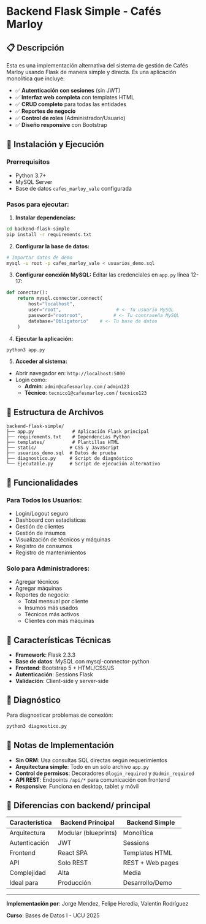 # Backend Flask Simple - Cafés Marloy

## 📋 Descripción

Esta es una implementación alternativa del sistema de gestión de Cafés Marloy usando Flask de manera simple y directa. Es una aplicación monolítica que incluye:

- ✅ **Autenticación con sesiones** (sin JWT)
- ✅ **Interfaz web completa** con templates HTML
- ✅ **CRUD completo** para todas las entidades
- ✅ **Reportes de negocio**
- ✅ **Control de roles** (Administrador/Usuario)
- ✅ **Diseño responsive** con Bootstrap

## 🚀 Instalación y Ejecución

### Prerrequisitos

- Python 3.7+
- MySQL Server
- Base de datos `cafes_marloy_vale` configurada

### Pasos para ejecutar:

1. **Instalar dependencias:**

```bash
cd backend-flask-simple
pip install -r requirements.txt
```

2. **Configurar la base de datos:**

```bash
# Importar datos de demo
mysql -u root -p cafes_marloy_vale < usuarios_demo.sql
```

3. **Configurar conexión MySQL:**
   Editar las credenciales en `app.py` línea 12-17:

```python
def conectar():
    return mysql.connector.connect(
        host="localhost",
        user="root",                    # <- Tu usuario MySQL
        password="rootroot",           # <- Tu contraseña MySQL
        database="Obligatorio"    # <- Tu base de datos
    )
```

4. **Ejecutar la aplicación:**

```bash
python3 app.py
```

5. **Acceder al sistema:**

- Abrir navegador en: `http://localhost:5000`
- Login como:
  - **Admin**: `admin@cafesmarloy.com` / `admin123`
  - **Técnico**: `tecnico1@cafesmarloy.com` / `tecnico123`

## 📁 Estructura de Archivos

```
backend-flask-simple/
├── app.py              # Aplicación Flask principal
├── requirements.txt    # Dependencias Python
├── templates/          # Plantillas HTML
├── static/            # CSS y JavaScript
├── usuarios_demo.sql  # Datos de prueba
├── diagnostico.py     # Script de diagnóstico
└── Ejecutable.py      # Script de ejecución alternativo
```

## 🎯 Funcionalidades

### Para Todos los Usuarios:

- Login/Logout seguro
- Dashboard con estadísticas
- Gestión de clientes
- Gestión de insumos
- Visualización de técnicos y máquinas
- Registro de consumos
- Registro de mantenimientos

### Solo para Administradores:

- Agregar técnicos
- Agregar máquinas
- Reportes de negocio:
  - Total mensual por cliente
  - Insumos más usados
  - Técnicos más activos
  - Clientes con más máquinas

## 🔧 Características Técnicas

- **Framework**: Flask 2.3.3
- **Base de datos**: MySQL con mysql-connector-python
- **Frontend**: Bootstrap 5 + HTML/CSS/JS
- **Autenticación**: Sessions Flask
- **Validación**: Client-side y server-side

## 🚨 Diagnóstico

Para diagnosticar problemas de conexión:

```bash
python3 diagnostico.py
```

## 📝 Notas de Implementación

- **Sin ORM**: Usa consultas SQL directas según requerimientos
- **Arquitectura simple**: Todo en un solo archivo `app.py`
- **Control de permisos**: Decoradores `@login_required` y `@admin_required`
- **API REST**: Endpoints `/api/*` para comunicación con frontend
- **Responsive**: Funciona en desktop, tablet y móvil

## 🔗 Diferencias con backend/ principal

| Característica | Backend Principal    | Backend Simple   |
| -------------- | -------------------- | ---------------- |
| Arquitectura   | Modular (blueprints) | Monolítica       |
| Autenticación  | JWT                  | Sessions         |
| Frontend       | React SPA            | Templates HTML   |
| API            | Solo REST            | REST + Web pages |
| Complejidad    | Alta                 | Media            |
| Ideal para     | Producción           | Desarrollo/Demo  |

---

**Implementación por**: Jorge Mendez, Felipe Heredia, Valentin Rodríguez 

**Curso**: Bases de Datos I - UCU 2025 
